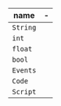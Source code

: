 

|name|-|
|-|-|
|`String`| |
|`int`| |
|`float`| |
|`bool`| |
|`Events`| |
|`Code`| |
|`Script`| |
